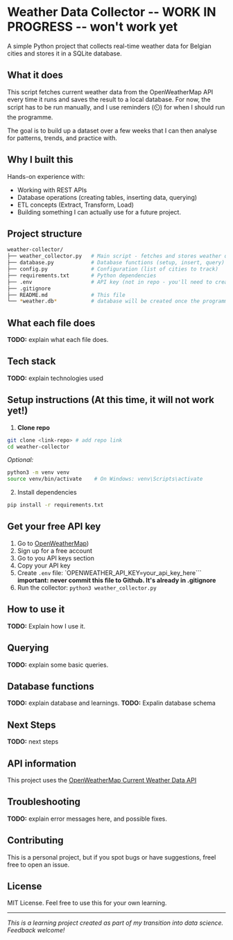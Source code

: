 # Weather Data Collector -- WORK IN PROGRESS -- won't work yet

A simple Python project that collects real-time weather data for Belgian cities and stores it in a SQLite database.

## What it does

This script fetches current weather data from the OpenWeatherMap API every time it runs and saves the result to a local database. For now, the script has to be run manually, and I use reminders (⏲️) for when I should run the programme.

The goal is to build up a dataset over a few weeks that I can then analyse for patterns, trends, and practice with.

## Why I built this

Hands-on experience with:
- Working with REST APIs
- Database operations (creating tables, inserting data, querying)
- ETL concepts (Extract, Transform, Load)
- Building something I can actually use for a future project.

## Project structure
```zsh
weather-collector/
├── weather_collector.py   # Main script - fetches and stores weather data
├── database.py            # Database functions (setup, insert, query)
├── config.py              # Configuration (list of cities to track)
├── requirements.txt       # Python dependencies
├── .env                   # API key (not in repo - you'll need to create this)
├── .gitignore            
├── README.md              # This file
└── *weather.db*           # database will be created once the programme is run for the first time
```

## What each file does
**TODO:** explain what each file does.


## Tech stack
**TODO:** explain technologies used

## Setup instructions (At this time, it will not work yet!)

1. **Clone repo**
```zsh
git clone <link-repo> # add repo link
cd weather-collector
```
*Optional:*
```zsh
python3 -m venv venv
source venv/bin/activate    # On Windows: venv\Scripts\activate
```

2. Install dependencies
```zsh
pip install -r requirements.txt
```
## Get your free API key
1. Go to [OpenWeatherMap](https://openweathermap.org))
2. Sign up for a free account
3. Go to you API keys section
4. Copy your API key
5. Create ```.env``` file:
    `OPENWEATHER_API_KEY=your_api_key_here```
    **important: never commit this file to Github. It's already in .gitignore**
6. Run the collector:
    ```python3 weather_collector.py```


## How to use it
**TODO:** Explain how I use it.

## Querying
**TODO:** explain some basic queries.

## Database functions
**TODO:** explain database and learnings.
**TODO:** Expalin database schema

## Next Steps
**TODO:** next steps

## API information
This project uses the [OpenWeatherMap Current Weather Data API](https://openweathermap.org/current)

## Troubleshooting
**TODO:** explain error messages here, and possible fixes.

## Contributing

This is a personal project, but if you spot bugs or have suggestions, freel free to open an issue.

## License
MIT License. Feel free to use this for your own learning.


---

*This is a learning project created as part of my transition into data science. Feedback welcome!*